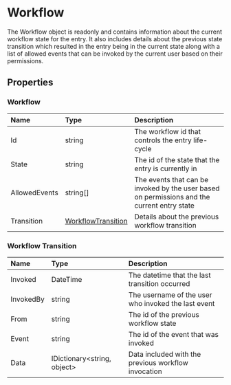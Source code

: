 # Workflow

The Workflow object is readonly and contains information about the current workflow state for the entry. It also includes details about the previous state transition which resulted in the entry being in the current state along with a list of allowed events that can be invoked by the current user based on their permissions.

## Properties

### Workflow

| Name | Type | Description |
| :--- | :--- | :---------- |
| Id | string | The workflow id that controls the entry life-cycle |
| State | string | The id of the state that the entry is currently in |
| AllowedEvents | string[] | The events that can be invoked by the user based on permissions and the current entry state |
| Transition | [WorkflowTransition](#workflow-transition) | Details about the previous workflow transition |

### Workflow Transition

| Name | Type | Description |
| :--- | :--- | :---------- |
| Invoked | DateTime | The datetime that the last transition occurred |
| InvokedBy | string | The username of the user who invoked the last event |
| From | string | The id of the previous workflow state |
| Event | string | The id of the event that was invoked |
| Data | IDictionary&lt;string, object&gt; | Data included with the previous workflow invocation |